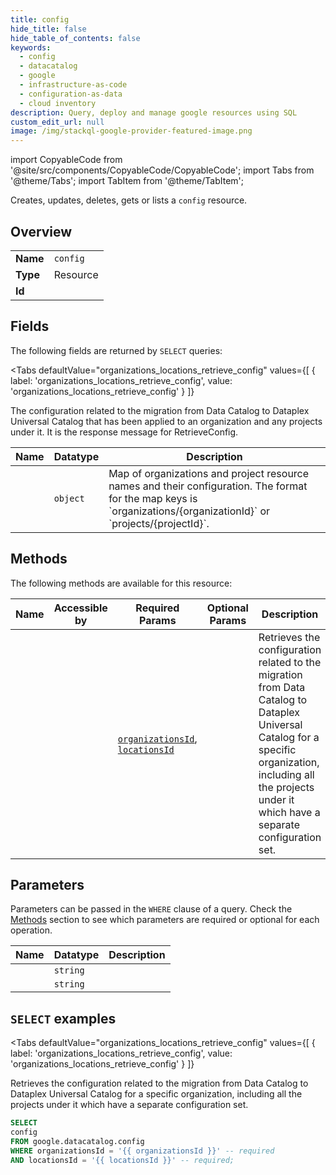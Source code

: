 ```yaml
--- 
title: config
hide_title: false
hide_table_of_contents: false
keywords:
  - config
  - datacatalog
  - google
  - infrastructure-as-code
  - configuration-as-data
  - cloud inventory
description: Query, deploy and manage google resources using SQL
custom_edit_url: null
image: /img/stackql-google-provider-featured-image.png
---
```


import CopyableCode from '@site/src/components/CopyableCode/CopyableCode';
import Tabs from '@theme/Tabs';
import TabItem from '@theme/TabItem';

Creates, updates, deletes, gets or lists a <code>config</code> resource.

## Overview
<table><tbody>
<tr><td><b>Name</b></td><td><code>config</code></td></tr>
<tr><td><b>Type</b></td><td>Resource</td></tr>
<tr><td><b>Id</b></td><td><CopyableCode code="google.datacatalog.config" /></td></tr>
</tbody></table>

## Fields

The following fields are returned by `SELECT` queries:

<Tabs
    defaultValue="organizations_locations_retrieve_config"
    values={[
        { label: 'organizations_locations_retrieve_config', value: 'organizations_locations_retrieve_config' }
    ]}
>
<TabItem value="organizations_locations_retrieve_config">

The configuration related to the migration from Data Catalog to Dataplex Universal Catalog that has been applied to an organization and any projects under it. It is the response message for RetrieveConfig.

<table>
<thead>
    <tr>
    <th>Name</th>
    <th>Datatype</th>
    <th>Description</th>
    </tr>
</thead>
<tbody>
<tr>
    <td><CopyableCode code="config" /></td>
    <td><code>object</code></td>
    <td>Map of organizations and project resource names and their configuration. The format for the map keys is `organizations/&#123;organizationId&#125;` or `projects/&#123;projectId&#125;`.</td>
</tr>
</tbody>
</table>
</TabItem>
</Tabs>

## Methods

The following methods are available for this resource:

<table>
<thead>
    <tr>
    <th>Name</th>
    <th>Accessible by</th>
    <th>Required Params</th>
    <th>Optional Params</th>
    <th>Description</th>
    </tr>
</thead>
<tbody>
<tr>
    <td><a href="#organizations_locations_retrieve_config"><CopyableCode code="organizations_locations_retrieve_config" /></a></td>
    <td><CopyableCode code="select" /></td>
    <td><a href="#parameter-organizationsId"><code>organizationsId</code></a>, <a href="#parameter-locationsId"><code>locationsId</code></a></td>
    <td></td>
    <td>Retrieves the configuration related to the migration from Data Catalog to Dataplex Universal Catalog for a specific organization, including all the projects under it which have a separate configuration set.</td>
</tr>
</tbody>
</table>

## Parameters

Parameters can be passed in the `WHERE` clause of a query. Check the [Methods](#methods) section to see which parameters are required or optional for each operation.

<table>
<thead>
    <tr>
    <th>Name</th>
    <th>Datatype</th>
    <th>Description</th>
    </tr>
</thead>
<tbody>
<tr id="parameter-locationsId">
    <td><CopyableCode code="locationsId" /></td>
    <td><code>string</code></td>
    <td></td>
</tr>
<tr id="parameter-organizationsId">
    <td><CopyableCode code="organizationsId" /></td>
    <td><code>string</code></td>
    <td></td>
</tr>
</tbody>
</table>

## `SELECT` examples

<Tabs
    defaultValue="organizations_locations_retrieve_config"
    values={[
        { label: 'organizations_locations_retrieve_config', value: 'organizations_locations_retrieve_config' }
    ]}
>
<TabItem value="organizations_locations_retrieve_config">

Retrieves the configuration related to the migration from Data Catalog to Dataplex Universal Catalog for a specific organization, including all the projects under it which have a separate configuration set.

```sql
SELECT
config
FROM google.datacatalog.config
WHERE organizationsId = '{{ organizationsId }}' -- required
AND locationsId = '{{ locationsId }}' -- required;
```
</TabItem>
</Tabs>
